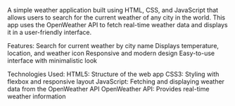 A simple weather application built using HTML, CSS, and JavaScript that allows users to search for the current weather of any city in the world. 
This app uses the OpenWeather API to fetch real-time weather data and displays it in a user-friendly interface.

Features:
Search for current weather by city name
Displays temperature, location, and weather icon
Responsive and modern design
Easy-to-use interface with minimalistic look


Technologies Used:
HTML5: Structure of the web app
CSS3: Styling with flexbox and responsive layout
JavaScript: Fetching and displaying weather data from the OpenWeather API
OpenWeather API: Provides real-time weather information
